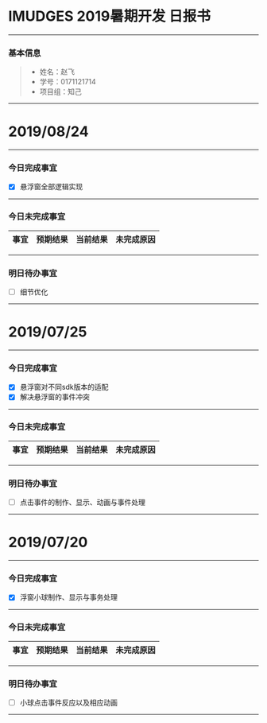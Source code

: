 # IMUDGES 2019暑期开发 日报书
-------


### 基本信息
> * 姓名：赵飞
> * 学号：0171121714
> * 项目组：知己

-------

# 2019/08/24

-------

### 今日完成事宜
- [x] 悬浮窗全部逻辑实现

-----
### 今日未完成事宜


| 事宜     |预期结果| 当前结果  | 未完成原因   | 
| --------   | -----:  | -----:  | :----:  |



------
### 明日待办事宜
- [ ] 细节优化
------
# 2019/07/25

-------

### 今日完成事宜
- [x] 悬浮窗对不同sdk版本的适配
- [x] 解决悬浮窗的事件冲突

-----
### 今日未完成事宜


| 事宜     |预期结果| 当前结果  | 未完成原因   | 
| --------   | -----:  | -----:  | :----:  |



------
### 明日待办事宜
- [ ] 点击事件的制作、显示、动画与事件处理

-------
# 2019/07/20

-------

### 今日完成事宜
- [x] 浮窗小球制作、显示与事务处理

-----
### 今日未完成事宜


| 事宜     |预期结果| 当前结果  | 未完成原因   | 
| --------   | -----:  | -----:  | :----:  |



------
### 明日待办事宜
- [ ] 小球点击事件反应以及相应动画

-------
